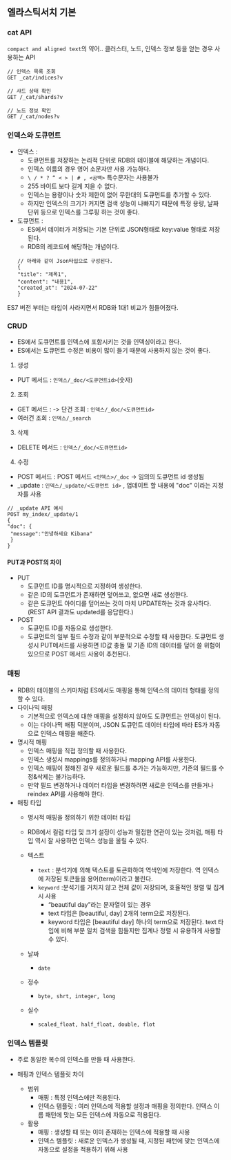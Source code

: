 ## 엘라스틱서치 기본

### cat API
`compact and aligned text`의 약어..
클러스터, 노드, 인덱스 정보 등을 얻는 경우 사용하는 API

```
// 인덱스 목록 조회 
GET _cat/indices?v 

// 샤드 상태 확인 
GET /_cat/shards?v

// 노드 정보 확인 
GET /_cat/nodes?v
```


### 인덱스와 도큐먼트

- 인덱스 :
    - 도큐먼트를 저장하는 논리적 단위로 RDB의 테이블에 해당하는 개념이다.
    - 인덱스 이름의 경우 영어 소문자만 사용 가능하다.
    - `\ / * ? “ < > | # , <공백>` 특수문자는 사용불가
    - 255 바이트 보다 길게 지을 수 없다.
    - 인덱스는 용량이나 숫자 제한이 없어 무한대의 도큐먼트를 추가할 수 있다.
    - 하지만 인덱스의 크기가 커지면 검색 성능이 나빠지기 때문에 특정 용량, 날짜 단위 등으로 인덱스를 그루핑 하는 것이 좋다.
- 도큐먼트 :
    - ES에서 데이터가 저장되는 기본 단위로 JSON형태로 key:value 형태로 저장된다.
    - RDB의 레코드에 해당하는 개념이다.
    ```
    // 아래와 같이 Json타입으로 구성된다.
    {
    "title": "제목1",
    "content": "내용1",
    "created_at": "2024-07-22"
    }
    ```
ES7 버전 부터는 타입이 사라지면서 RDB와 1대1 비교가 힘들어졌다.

### CRUD
- ES에서 도큐먼트를 인덱스에 포함시키는 것을 인덱싱이라고 한다.
- ES에서는 도큐먼트 수정은 비용이 많이 들기 때문에 사용하지 않는 것이 좋다.

1. 생성
- PUT 메서드 : `인덱스/_doc/<도큐먼트id>`(숫자)
2. 조회
- GET 메서드 : -> 단건 조회 : `인덱스/_doc/<도큐먼트id>` 
- 여러건 조회 : `인덱스/_search` 
3. 삭제
- DELETE 메서드 : `인덱스/_doc/<도큐먼트id>`
4. 수정
- POST 메서드 : POST 메서드 `<인덱스>/_doc` -> 임의의 도큐먼트 id 생성됨
- _update : `인덱스/_update/<도큐먼트 id>` , 업데이트 할 내용에 "doc" 이라는 지정자를 사용 
```
// _update API 예시 
POST my_index/_update/1
{
"doc": {
 "message":"안녕하세요 Kibana"
 }
}
```

#### PUT과 POST의 차이 
- PUT 
  - 도큐먼트 ID를 명시적으로 지정하여 생성한다.
  - 같은 ID의 도큐먼트가 존재하면 덮어쓰고, 없으면 새로 생성한다. 
  - 같은 도큐먼트 아이디를 덮어쓰는 것이 마치 UPDATE하는 것과 유사하다. (REST API 결과도 updated를 응답한다.)
- POST 
  - 도큐먼트 ID를 자동으로 생성한다. 
  - 도큐먼트의 일부 필드 수정과 같이 부분적으로 수정할 때 사용한다. 
도큐먼트 생성시 PUT메서드를 사용하면 ID값 충돌 및 기존 ID의 데이터를 덮어 쓸 위험이 있으므로 POST 메서드 사용이 추천된다.

### 매핑

- RDB의 테이블의 스키마처럼 ES에서도 매핑을 통해 인덱스의 데이터 형태를 정의할 수 있다.
- 다이나믹 매핑
    - 기본적으로 인덱스에 대한 매핑을 설정하지 않아도 도큐먼트는 인덱싱이 된다.
    - 이는 다이나믹 매핑 덕분이며, JSON 도큐먼트 데이터 타입에 따라 ES가 자동으로 인덱스 매핑을 해준다.
- 명시적 매핑
    - 인덱스 매핑을 직접 정의할 때 사용한다.
    - 인덱스 생성시 mappings를 정의하거나 mapping API를 사용한다.
    - 인덱스 매핑이 정해진 경우 새로운 필드를 추가는 가능하지만, 기존의 필드를 수정&삭제는 불가능하다.
    - 만약 필드 변경하거나 데이터 타입을 변경하려면 새로운 인덱스를 만들거나 reindex API를 사용해야 한다.
- 매핑 타입
    - 명시적 매핑을 정의하기 위한 데이터 타입
    - RDB에서 컬럼 타입 및 크기 설정이 성능과 밀접한 연관이 있는 것처럼, 매핑 타입 역시 잘 사용하면 인덱스 성능을 올릴 수 있다.
    - 텍스트
        - `text` : 분석기에 의해 텍스트를 토큰화하여 역색인에 저장한다. 역 인덱스에 저장된 토큰들을 용어(term)이라고 불린다. 
        - `keyword` :분석기를 거치지 않고 전체 값이 저장되며, 효율적인 정렬 및 집계 시 사용
            - “beautiful day”라는 문자열이 있는 경우
            - text 타입은 \[beautiful, day\] 2개의 term으로 저장된다.
            - keyword 타입은 \[beautiful day\] 하나의 term으로 저장된다. text 타입에 비해 부분 일치 검색을 힘들지만 집계나 정렬 시 유용하게 사용할 수 있다.
    - 날짜
        - `date`
    - 정수
        - `byte, shrt, integer, long`
    - 실수

        - `scaled_float, half_float, double, flot`

  
### 인덱스 템플릿
- 주로 동일한 복수의 인덱스를 만들 때 사용한다. 

- 매핑과 인덱스 템플릿 차이 
  - 범위 
    - 매핑 : 특정 인덱스에만 적용된다. 
    - 인덱스 템플릿 : 여러 인덱스에 적용할 설정과 매핑을 정의한다. 인덱스 이름 패턴에 맞는 모든 인덱스에 자동으로 적용된다. 
  - 활용 
    - 매핑 : 생성할 때 또는 이미 존재하는 인덱스에 적용할 때 사용
    - 인덱스 템플릿 : 새로운 인덱스가 생성될 때, 지정된 패턴에 맞는 인덱스에 자동으로 설정을 적용하기 위해 사용



